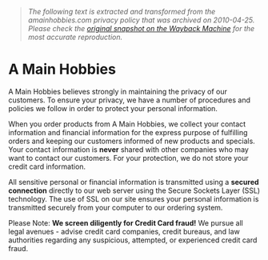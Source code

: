 > *The following text is extracted and transformed from the amainhobbies.com privacy policy that was archived on 2010-04-25. Please check the [original snapshot on the Wayback Machine](https://web.archive.org/web/20100425042023id_/http%3A//www.amainhobbies.com/information.php/info_id/2) for the most accurate reproduction.*

# A Main Hobbies

A Main Hobbies believes strongly in maintaining the privacy of our customers. To ensure your privacy, we have a number of procedures and policies we follow in order to protect your personal information.

When you order products from A Main Hobbies, we collect your contact information and financial information for the express purpose of fulfilling orders and keeping our customers informed of ­new products and specials. Your contact information is **never** shared with other companies who may want to contact our customers. For your protection, we do not store your credit card information.   


All sensitive personal or financial information is transmitted using a **secured connection** directly to our web server using the Secure Sockets Layer (SSL) technology. The use of SSL on our site ensures your personal information is transmitted securely from your computer to our ordering system.

Please Note: **We screen diligently for Credit Card fraud!** We pursue all legal avenues - advise credit card companies, credit bureaus, and law authorities regarding any suspicious, attempted, or experienced credit card fraud.   


  

